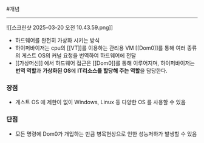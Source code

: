 #개념

---
![[스크린샷 2025-03-20 오전 10.43.59.png]]

- 하드웨어를 완전히 가상화 시키는 방식
- 하이퍼바이저는 cpu의 [[VT]]를 이용하는 관리용 VM [[Dom0]]를 통해 여러 종류의 게스트 OS의 커널 요청을 번역하여 하드웨어에 전달
- [[가상머신]] 에서 하드웨어 접근은 [[Dom0]]를 통해 이루어지며, 하이퍼바이저는 **번역 역할**과 **가상화된 OS**에 **IT리소스를 할당해 주는 역할**을 담당한다.
### 장점

- 게스트 OS 에 제한이 없이 Windows, Linux 등 다양한 OS 를 사용할 수 있음
### 단점

- 모든 명령에 Dom0가 개입하는 만큼 병목현상으로 인한 성능저하가 발생할 수 있음